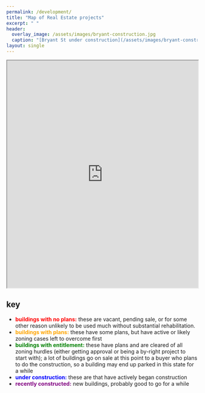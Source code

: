 ```yaml
---
permalink: /development/
title: "Map of Real Estate projects"
excerpt: " "
header:
  overlay_image: /assets/images/bryant-construction.jpg
  caption: "[Bryant St under construction](/assets/images/bryant-construction.jpg)"
layout: single
---
```

<iframe src="https://www.google.com/maps/d/u/3/embed?mid=1aiMK18ktqR08MIZa7ZuHt9z-guoscpw&ehbc=2E312F" width="100%" height="600"></iframe>

## key
- **<font color="red">buildings with no plans:</font>** these are vacant, pending sale, or for some other reason unlikely to be used much without substantial rehabilitation.
- **<font color="orange">buildings with plans:</font>** these have some plans, but have active or likely zoning cases left to overcome first
- **<font color="green">buildings with entitlement:</font>** these have plans and are cleared of all zoning hurdles (either getting approval or being a by-right project to start with); a lot of buildings go on sale at this point to a buyer who plans to do the construction, so a building may end up parked in this state for a while
- **<font color="blue">under construction:</font>** these are that have actively began construction
- **<font color="purple">recently constructed:</font>** new buildings, probably good to go for a while